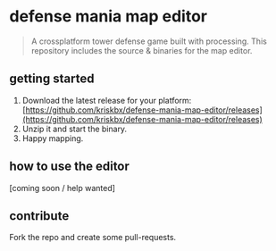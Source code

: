 # defense mania map editor

> A crossplatform tower defense game built with processing.
> This repository includes the source & binaries for the map editor.

## getting started

1. Download the latest release for your platform: [https://github.com/kriskbx/defense-mania-map-editor/releases](https://github.com/kriskbx/defense-mania-map-editor/releases)
2. Unzip it and start the binary.
3. Happy mapping.

## how to use the editor

[coming soon / help wanted]

## contribute

Fork the repo and create some pull-requests.